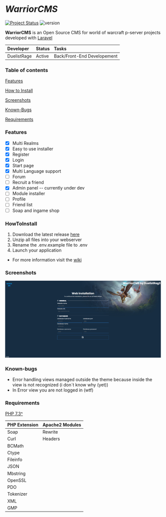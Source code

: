 # _WarriorCMS_

[![Project Status](https://img.shields.io/badge/Status-Beta-yellow.svg?style=flat-square)](#)
![version](https://img.shields.io/badge/version-v.0.9.3-blue?style=flat-square)

**WarriorCMS** is an Open Source CMS for world of warcraft p-server projects developed with [Laravel](https://laravel.com)

| Developer | Status | Tasks |
| :----------- | :---------- | :---------- |
| DuelistRage | Active | Back/Front-End Developement |

### Table of contents

[Features](#Features)

[How to Install](#HowToInstall)

[Screenshots](#Screenshots)

[Known-Bugs](#Known-bugs)

[Requirements](#Requirements)

### Features

- [x] Multi Realms
- [x] Easy to use installer
- [x] Register
- [x] Login
- [x] Start page
- [x] Multi Language support
- [ ] Forum
- [ ] Recruit a friend
- [x] Admin panel -- currently under dev
- [ ] Module installer
- [ ] Profile
- [ ] Friend list
- [ ] Soap and ingame shop

### HowToInstall

1. Download the latest release [here](https://github.com/World-of-Warriors/WarriorCMS/releases/latest)
2. Unzip all files into your webserver
3. Rename the .env.example file to .env
4. Launch your application


- For more information visit the [wiki](https://github.com/World-of-Warriors/WarriorCMS/wiki/Install)

### Screenshots

![Alt text](/screenshots/Screenshot1.png?raw=true "Installer")

### Known-bugs

- Error handling views managed outside the theme because inside the view is not recognized (i don´t know why (yet))
- In Error view you are not logged in (wtf)

### Requirements

[PHP 7.3^](https://www.php.net)

| PHP Extension | Apache2 Modules |
| :----------- | :---------- |
| Soap | Rewrite |
| Curl | Headers |
| BCMath |
| Ctype |
| Fileinfo |
| JSON |
| Mbstring |
| OpenSSL |
| PDO |
| Tokenizer |
| XML |
| GMP |

